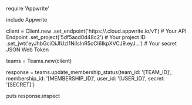 require 'Appwrite'

include Appwrite

client = Client.new
    .set_endpoint('https://<REGION>.cloud.appwrite.io/v1') # Your API Endpoint
    .set_project('5df5acd0d48c2') # Your project ID
    .set_jwt('eyJhbGciOiJIUzI1NiIsInR5cCI6IkpXVCJ9.eyJ...') # Your secret JSON Web Token

teams = Teams.new(client)

response = teams.update_membership_status(team_id: '[TEAM_ID]', membership_id: '[MEMBERSHIP_ID]', user_id: '[USER_ID]', secret: '[SECRET]')

puts response.inspect